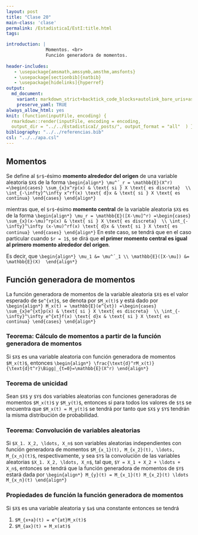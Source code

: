 ```yaml
---
layout: post
title: "Clase 20"
main-class: 'clase'
permalink: /EstadisticaI/EstI:title.html
tags:

introduction: |
               Momentos. <br>
               Función generadora de momentos.
  
header-includes:
   - \usepackage{amsmath,amssymb,amsthm,amsfonts}
   - \usepackage[sectionbib]{natbib}
   - \usepackage[hidelinks]{hyperref}
output:
  md_document:
    variant: markdown_strict+backtick_code_blocks+autolink_bare_uris+ascii_identifiers+tex_math_single_backslash
    preserve_yaml: TRUE
always_allow_html: yes   
knit: (function(inputFile, encoding) {
  rmarkdown::render(inputFile, encoding = encoding,
  output_dir = "../../EstadisticaI/_posts/", output_format = "all"  ) })
bibliography: "../../referencias.bib"
csl: "../../apa.csl"
---
```








Momentos
--------

Se define al `$r$`-ésimo **momento alrededor del origen** de una
variable aleatoria `$X$` de la forma
`\begin{align*} \mu^´_r = \mathbb{E}(X^r) =\begin{cases} \sum_{x}x^rp(x) & \text{ si } X \text{ es discreta}  \\ \int_{-\infty}^\infty x^rf(x) \text{ d}x & \text{ si } X \text{ es continua} \end{cases} \end{align*}`

mientras que, el `$r$`-ésimo **momento central** de la variable
aleatoria `$X$` es de la forma
`\begin{align*} \mu_r = \mathbb{E}([X-\mu]^r) =\begin{cases} \sum_{x}(x-\mu)^rp(x) & \text{ si } X \text{ es discreta}  \\ \int_{-\infty}^\infty (x-\mu)^rf(x) \text{ d}x & \text{ si } X \text{ es continua} \end{cases} \end{align*}`
En este caso, se tendrá que en el caso particular cuando `$r = 1$`, se
dirá que **el primer momento central es igual al primero momento
alrededor del origen**.

Es decir, que
`\begin{align*} \mu_1 &= \mu^´_1 \\ \mathbb{E}([X-\mu]) &= \mathbb{E}(X)  \end{align*}`

Función generadora de momentos
------------------------------

La función generadora de momentos de la variable aleatoria `$X$` es el
valor esperado de `$e^{xt}$`, se denota por `$M_x(t)$` y está dado por
`\begin{align*} M_x(t) = \mathbb{E}(e^{xt}) =\begin{cases} \sum_{x}e^{xt}p(x) & \text{ si } X \text{ es discreta}  \\ \int_{-\infty}^\infty e^{xt}f(x) \text{ d}x & \text{ si } X \text{ es continua} \end{cases} \end{align*}`

### Teorema: Cálculo de momentos a partir de la función generadora de momentos

Si `$X$` es una variable aleatoria con función generadora de momentos
`$M_x(t)$`, entonces
`\begin{align*} \frac{\text{d}^rM_x(t)}{\text{d}t^r}\Bigg|_{t=0}=\mathbb{E}(X^r) \end{align*}`

### Teorema de unicidad

Sean `$X$` y `$Y$` dos variables aleatorias con funciones generadoras de
momentos `$M_x(t)$` y `$M_y(t)$`, entonces si para todos los valores de
`$t$` se encuentra que `$M_x(t) = M_y(t)$` se tendrá por tanto que `$X$`
y `$Y$` tendrán la misma distribución de probabilidad.

### Teorema: Convolución de variables aleatorias

Si `$X_1. X_2, \ldots, X_n$` son variables aleatorias independientes con
función generadora de momentos
`$M_{x_1}(t), M_{x_2}(t), \ldots, M_{x_n}(t)$`, respectivamente, y sea
`$Y$` la convolución de las variables aleatorias
`$X_1. X_2, \ldots, X_n$`, tal que, `$Y = X_1 + X_2 + \ldots + X_n$`,
entonces se tendrá que la función generadora de momentos de `$Y$` estará
dada por
`\begin{align*} M_{y}(t) = M_{x_1}(t) M_{x_2}(t) \ldots M_{x_n}(t) \end{align*}`

### Propiedades de función la función generadora de momentos

Si `$X$` es una variable aleatoria y `$a$` una constante entonces se
tendrá

1.  `$M_{x+a}(t) = e^{at}M_x(t)$`
2.  `$M_{ax}(t) = M_x(at)$`
